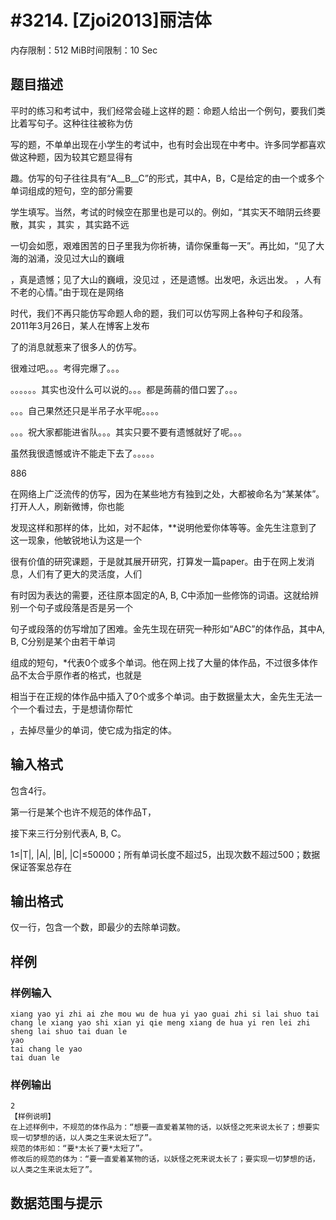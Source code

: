# #3214. [Zjoi2013]丽洁体

内存限制：512 MiB时间限制：10 Sec

## 题目描述

平时的练习和考试中，我们经常会碰上这样的题：命题人给出一个例句，要我们类比着写句子。这种往往被称为仿

写的题，不单单出现在小学生的考试中，也有时会出现在中考中。许多同学都喜欢做这种题，因为较其它题显得有

趣。仿写的句子往往具有&ldquo;A__B__C&rdquo;的形式，其中A，B，C是给定的由一个或多个单词组成的短句，空的部分需要

学生填写。当然，考试的时候空在那里也是可以的。例如，&ldquo;其实天不暗阴云终要散，其实 ，其实 ，其实路不远

一切会如愿，艰难困苦的日子里我为你祈祷，请你保重每一天&rdquo;。再比如，&ldquo;见了大海的汹涌，没见过大山的巍峨

，真是遗憾；见了大山的巍峨，没见过 ，还是遗憾。出发吧，永远出发。 ，人有不老的心情。&rdquo;由于现在是网络

时代，我们不再只能仿写命题人命的题，我们可以仿写网上各种句子和段落。2011年3月26日，某人在博客上发布

了的消息就惹来了很多人的仿写。 

很难过吧。。。考得完爆了。。。 

。。。。。。其实也没什么可以说的。。。都是蒟蒻的借口罢了。。。 

。。。自己果然还只是半吊子水平呢。。。。 

。。。祝大家都能进省队。。。其实只要不要有遗憾就好了呢。。。 

虽然我很遗憾或许不能走下去了。。。。。 

886 

在网络上广泛流传的仿写，因为在某些地方有独到之处，大都被命名为&ldquo;某某体&rdquo;。打开人人，刷新微博，你也能

发现这样和那样的体，比如，对不起体，**说明他爱你体等等。金先生注意到了这一现象，他敏锐地认为这是一个

很有价值的研究课题，于是就其展开研究，打算发一篇paper。由于在网上发消息，人们有了更大的灵活度，人们

有时因为表达的需要，还往原本固定的A, B, C中添加一些修饰的词语。这就给辨别一个句子或段落是否是另一个

句子或段落的仿写增加了困难。金先生现在研究一种形如&ldquo;A*B*C&rdquo;的体作品，其中A, B, C分别是某个由若干单词

组成的短句，*代表0个或多个单词。他在网上找了大量的体作品，不过很多体作品不太合乎原作者的格式，也就是

相当于在正规的体作品中插入了0个或多个单词。由于数据量太大，金先生无法一个一个看过去，于是想请你帮忙

，去掉尽量少的单词，使它成为指定的体。

## 输入格式

包含4行。 

第一行是某个也许不规范的体作品T， 

接下来三行分别代表A, B, C。

1&le;|T|, |A|, |B|, |C|&le;50000；所有单词长度不超过5，出现次数不超过500；数据保证答案总存在

## 输出格式

仅一行，包含一个数，即最少的去除单词数。

## 样例

### 样例输入

    
    xiang yao yi zhi ai zhe mou wu de hua yi yao guai zhi si lai shuo tai chang le xiang yao shi xian yi qie meng xiang de hua yi ren lei zhi sheng lai shuo tai duan le
    yao
    tai chang le yao
    tai duan le
    

### 样例输出

    
    2
    【样例说明】 
    在上述样例中，不规范的体作品为：“想要一直爱着某物的话，以妖怪之死来说太长了；想要实现一切梦想的话，以人类之生来说太短了”。 
    规范的体形如：“要*太长了要*太短了”。 
    修改后的规范的体为：“要一直爱着某物的话，以妖怪之死来说太长了；要实现一切梦想的话，以人类之生来说太短了”。 
    
    

## 数据范围与提示

